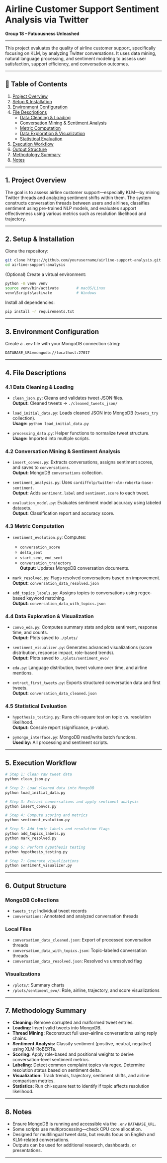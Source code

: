 # Airline Customer Support Sentiment Analysis via Twitter
**Group 18 – Fatuousness Unleashed**

---

This project evaluates the quality of airline customer support, specifically focusing on KLM, by analyzing Twitter conversations. It uses data mining, natural language processing, and sentiment modeling to assess user satisfaction, support efficiency, and conversation outcomes.

---

## 📑 Table of Contents

1. [Project Overview](#project-overview)  
2. [Setup & Installation](#setup--installation)  
3. [Environment Configuration](#environment-configuration)
4. [File Descriptions](#file-descriptions)  
   - [Data Cleaning & Loading](#41-data-cleaning--loading)  
   - [Conversation Mining & Sentiment Analysis](#42-conversation-mining--sentiment-analysis)  
   - [Metric Computation](#43-metric-computation)  
   - [Data Exploration & Visualization](#44-data-exploration--visualization)  
   - [Statistical Evaluation](#45-statistical-evaluation)  
5. [Execution Workflow](#execution-workflow)  
6. [Output Structure](#output-structure)  
7. [Methodology Summary](#methodology-summary)  
8. [Notes](#notes)

---

## 1. Project Overview

The goal is to assess airline customer support—especially KLM—by mining Twitter threads and analyzing sentiment shifts within them. The system constructs conversation threads between users and airlines, classifies sentiment using pre-trained NLP models, and evaluates support effectiveness using various metrics such as resolution likelihood and trajectory.

---

## 2. Setup & Installation

Clone the repository:
```bash
git clone https://github.com/yourusername/airline-support-analysis.git
cd airline-support-analysis
```

(Optional) Create a virtual environment:
```bash
python -m venv venv
source venv/bin/activate        # macOS/Linux
venv\Scripts\activate           # Windows
```

Install all dependencies:
```bash
pip install -r requirements.txt
```

---

## 3. Environment Configuration

Create a `.env` file with your MongoDB connection string:
```
DATABASE_URL=mongodb://localhost:27017
```

---

## 4. File Descriptions

### 4.1 Data Cleaning & Loading

- `clean_json.py`: Cleans and validates tweet JSON files.  
  **Output:** Cleaned tweets → `./cleaned_tweets_json/`

- `load_initial_data.py`: Loads cleaned JSON into MongoDB (`tweets_try` collection).  
  **Usage:** `python load_initial_data.py`

- `processing_data.py`: Helper functions to normalize tweet structure.  
  **Usage:** Imported into multiple scripts.

### 4.2 Conversation Mining & Sentiment Analysis

- `insert_convos.py`: Extracts conversations, assigns sentiment scores, and saves to `conversations`.  
  **Output:** MongoDB `conversations` collection.

- `sentiment_analysis.py`: Uses `cardiffnlp/twitter-xlm-roberta-base-sentiment`.  
  **Output:** Adds `sentiment.label` and `sentiment.score` to each tweet.

- `evaluation_model.py`: Evaluates sentiment model accuracy using labeled datasets.  
  **Output:** Classification report and accuracy score.

### 4.3 Metric Computation

- `sentiment_evolution.py`: Computes:
  - `conversation_score`
  - `delta_sent`
  - `start_sent`, `end_sent`
  - `conversation_trajectory`  
  **Output:** Updates MongoDB conversation documents.

- `mark_resolved.py`: Flags resolved conversations based on improvement.  
  **Output:** `conversation_data_resolved.json`

- `add_topics_labels.py`: Assigns topics to conversations using regex-based keyword matching.  
  **Output:** `conversation_data_with_topics.json`

### 4.4 Data Exploration & Visualization

- `convo_eda.py`: Computes summary stats and plots sentiment, response time, and counts.  
  **Output:** Plots saved to `./plots/`

- `sentiment_visualizer.py`: Generates advanced visualizations (score distribution, response impact, role-based trends).  
  **Output:** Plots saved to `./plots/sentiment_evo/`

- `eda.py`: Language distribution, tweet volume over time, and airline mentions.

- `extract_first_tweets.py`: Exports structured conversation data and first tweets.  
  **Output:** `conversation_data_cleaned.json`

### 4.5 Statistical Evaluation

- `hypothesis_testing.py`: Runs chi-square test on topic vs. resolution likelihood.  
  **Output:** Console report (significance, p-value).

- `pymongo_interface.py`: MongoDB read/write batch functions.  
  **Used by:** All processing and sentiment scripts.

---

## 5. Execution Workflow

```bash
# Step 1: Clean raw tweet data
python clean_json.py

# Step 2: Load cleaned data into MongoDB
python load_initial_data.py

# Step 3: Extract conversations and apply sentiment analysis
python insert_convos.py

# Step 4: Compute scoring and metrics
python sentiment_evolution.py

# Step 5: Add topic labels and resolution flags
python add_topics_labels.py
python mark_resolved.py

# Step 6: Perform hypothesis testing
python hypothesis_testing.py

# Step 7: Generate visualizations
python sentiment_visualizer.py
```

---

## 6. Output Structure

### MongoDB Collections
- `tweets_try`: Individual tweet records
- `conversations`: Annotated and analyzed conversation threads

### Local Files
- `conversation_data_cleaned.json`: Export of processed conversation threads
- `conversation_data_with_topics.json`: Topic-labeled conversation threads
- `conversation_data_resolved.json`: Resolved vs unresolved flag

### Visualizations
- `/plots/`: Summary charts
- `/plots/sentiment_evo/`: Role, airline, trajectory, and score visualizations

---

## 7. Methodology Summary

- **Cleaning:** Remove corrupted and malformed tweet entries.
- **Loading:** Insert valid tweets into MongoDB.
- **Thread Mining:** Reconstruct full user–airline conversations using reply chains.
- **Sentiment Analysis:** Classify sentiment (positive, neutral, negative) using XLM-RoBERTa.
- **Scoring:** Apply role-based and positional weights to derive conversation-level sentiment metrics.
- **Labeling:** Detect common complaint topics via regex. Determine resolution status based on sentiment delta.
- **Visualization:** Track trends, trajectory, sentiment shifts, and airline comparison metrics.
- **Statistics:** Run chi-square test to identify if topic affects resolution likelihood.

---

## 8. Notes

- Ensure MongoDB is running and accessible via the `.env` `DATABASE_URL`.
- Some scripts use multiprocessing—check CPU core allocation.
- Designed for multilingual tweet data, but results focus on English and KLM-related conversations.
- Outputs can be used for additional research, dashboards, or presentations.

---
